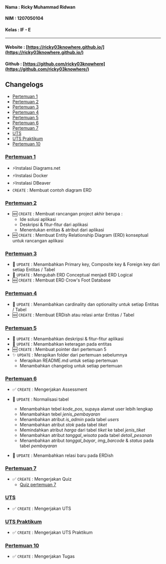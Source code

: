 #### Nama   : Ricky Muhammad Ridwan
#### NIM	  : 1207050104
#### Kelas	: IF - E
-------------------------------------------

#### Website : [https://ricky03knowhere.github.io/](https://ricky03knowhere.github.io/)
#### Github  : [https://github.com/ricky03knowhere](https://github.com/ricky03knowhere/)

## Changelogs
- [Pertemuan 1](#pertemuan-1)
- [Pertemuan 2](#pertemuan-2)
- [Pertemuan 3](#pertemuan-3)
- [Pertemuan 4](#pertemuan-4)
- [Pertemuan 5](#pertemuan-5)
- [Pertemuan 6](#pertemuan-6)
- [Pertemuan 7](#pertemuan-7)
- [UTS](#UTS)
- [UTS Praktikum](#UTS_praktikum)
- [Pertemuan 10](#pertemuan-10)

### [Pertemuan 1](pertemuan_1)
- ⚡Instalasi Diagrams.net
- ⚡Instalasi Docker
- ⚡Instalasi DBeaver
- `CREATE` : Membuat contoh diagram ERD
### [Pertemuan 2](pertemuan_2)
- 🆕 `CREATE` : Membuat rancangan project akhir berupa : 
  - Ide solusi aplikasi 
  - Deskripsi & fitur-fitur dari aplikasi
  - Menentukan entitas & atribut dari aplikasi
- 🆕 `CREATE` : Membuat Entity Relationship Diagram (ERD) konseptual untuk rancangan aplikasi
### [Pertemuan 3](pertemuan_3)
- 🚀 `UPDATE` : Menambahkan Primary key, Composite key & Foreign key dari setiap Entitas / Tabel
- 🚀 `UPDATE` : Mengubah ERD Conceptual menjadi ERD Logical
- 🆕 `CREATE` : Membuat ERD Crow's Foot Database
### [Pertemuan 4](pertemuan_4)
- 🚀 `UPDATE` : Menambahkan cardinality dan optionality untuk setiap Entitas / Tabel
- 🆕 `CREATE` : Membuat ERDish atau relasi antar Entitas / Tabel
### [Pertemuan 5](pertemuan_5)
- 🚀 `UPDATE` : Menambahkan deskripsi & fitur-fitur aplikasi
- 🚀 `UPDATE` : Menambahkan keteragan pada entitas
- 🆕 `CREATE` : Membuat pointer dari pertemuan 5
- ✨ `UPDATE` : Merapikan folder dari pertemuan  sebelumnya
  - Merapikan README.md untuk setiap pertemuan
  - Menambahkan changelog untuk setiap pertemuan
### [Pertemuan 6](pertemuan_6)
- ✅ `CREATE` : Mengerjakan Assessment
- 🚀 `UPDATE` : Normalisasi tabel
  - Menambahkan tebel *kode_pos*, supaya alamat user lebih lengkap
  - Menambahkan tebel *jenis_pembayaran*
  - Menambahkan atribut *is_admin* pada tabel *users*
  - Menambahkan atribut *stok* pada tabel *tiket*
  - Memindahkan  atribut *harga* dari tabel *tiket* ke tabel *jenis_tiket*
  - Menambahkan atribut *tanggal_wisata* pada tabel *detail_pesanan*
  - Menambahkan atribut *tanggal_bayar*, *img_barcode* & *status*  pada tabel *pembayaran*

- 🚀 `UPDATE` : Menambahkan relasi baru pada ERDish
### [Pertemuan 7](pertemuan_7)
- ✅ `CREATE` : Mengerjakan Quiz
  - [Quiz pertemuan 7](./pertemuan_7/quiz.md)

### [UTS](UTS)
- ✅ `CREATE` : Mengerjakan UTS

### [UTS Praktikum](UTS_praktikum)
- ✅ `CREATE` : Mengerjakan UTS Praktikum

### [Pertemuan 10](pertemuan_10)
- ✅ `CREATE` : Mengerjakan Tugas
